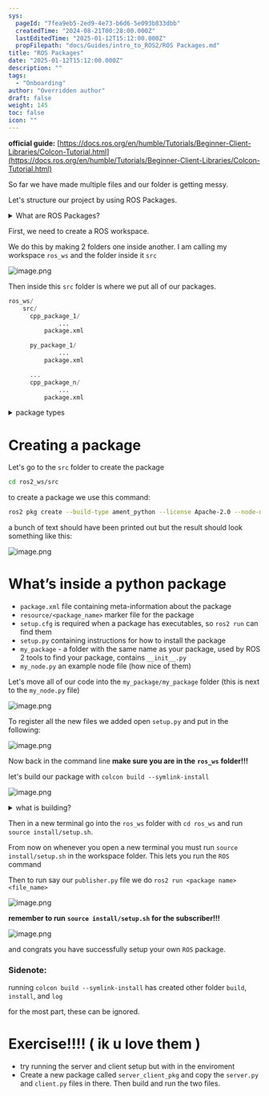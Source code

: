 ```yaml
---
sys:
  pageId: "7fea9eb5-2ed9-4e73-b6d6-5e093b833dbb"
  createdTime: "2024-08-21T00:28:00.000Z"
  lastEditedTime: "2025-01-12T15:12:00.000Z"
  propFilepath: "docs/Guides/intro_to_ROS2/ROS Packages.md"
title: "ROS Packages"
date: "2025-01-12T15:12:00.000Z"
description: ""
tags:
  - "Onboarding"
author: "Overridden author"
draft: false
weight: 145
toc: false
icon: ""
---
```


**official guide:** [https://docs.ros.org/en/humble/Tutorials/Beginner-Client-Libraries/Colcon-Tutorial.html](https://docs.ros.org/en/humble/Tutorials/Beginner-Client-Libraries/Colcon-Tutorial.html)

So far we have made multiple files and our folder is getting messy.

Let's structure our project by using ROS Packages.

<details>

<summary>What are ROS Packages?</summary>

ROS Packages are, as the name implies, packages of code that are highly sharable between ROS developers.

They consist of a folder, `package.xml` file, and source code

```python
      cpp_package_1/
		      ... imagine much code files here ..
          package.xml
```

</details>

First, we need to create a ROS workspace.

We do this by making 2 folders one inside another. I am calling my workspace `ros_ws` and the folder inside it `src`

![image.png](https://prod-files-secure.s3.us-west-2.amazonaws.com/d518164a-d88e-44d1-a4ee-3adb3bd8bce0/70706947-fd18-4537-a67b-e12946812d31/image.png?X-Amz-Algorithm=AWS4-HMAC-SHA256&X-Amz-Content-Sha256=UNSIGNED-PAYLOAD&X-Amz-Credential=ASIAZI2LB4664ZZA3XO2%2F20250518%2Fus-west-2%2Fs3%2Faws4_request&X-Amz-Date=20250518T121409Z&X-Amz-Expires=3600&X-Amz-Security-Token=IQoJb3JpZ2luX2VjELf%2F%2F%2F%2F%2F%2F%2F%2F%2F%2FwEaCXVzLXdlc3QtMiJIMEYCIQCcw%2FG3z%2FX4zAEr98rcLT2SgXeIQ%2FsrorQZsc67PxxslAIhAM1roIrY5owkuRq8K7%2B4nyCoh0tkgtCaV9QT4RBb3lgVKv8DCG8QABoMNjM3NDIzMTgzODA1Igy8R6RZyPmEdw9W5Icq3AOlnkf4KUtfUHU2H8TneejPQ%2BrZGmFvMcn%2FatktBy9S4GLVEIRyzmJ6DPuJIO6f786CvBrhvACsqw6VujGvpz2huB2eUyKVAJrIMKxQ5S3oThJkJIrg7jI%2B3B2qgxwaVEadCSL4Afax%2BIoRyJXbajz%2BQ%2BQyIp1nIwOIb3midddctJRSntqpgdoF023gAaY862mfObOiUebLRPcsFk31nolxfGoQk9L4FhUvKxIC82TylkMOrWPoMphcMi%2F3WnJ8jcbf7m3tW7ocW8NpRlJrZ%2BrFJLjHdEW0jULDgs2hY%2FJP2as8VqmIelHgekihfKDB4xICt6MihqyK1yDq5OrB22ae%2FlS7VUxKvla38C2hg3%2Fjj14%2B%2FD3FMVwD1QRDq9BK9dOVe2E2aoVOFFzcQI8MY98mzdihOkO0KSsXP%2Fuidbsz5SQk2xIrppVvsWGeL5DMMaqi2IcrZjclxQHMRJw7xtZDVjw6CkM9ssAonbPKs7SEpWEwgeFvcnqxTjAmegO9rEY6HvXEEb94Y0dYDMVjE5Yc3e24yOZYr2YbbYR3MmF8Xj98FOS0UyQ5CdulPcqFkkA5nIpwHqiywcC%2B2NQuqbxSwa8TvsuOqWQPjFZFFZ5erss%2FXK5pGj0WLIZteDDl%2BKXBBjqkAVSwAbZrbUjARduC5ydrKawU2MhvyO7h3fJ5HJts72dITXo%2BXc%2FEZVDMsvhFkSF9Ewo9wxqRdZ57HIuXDFxgfEiZkLHs2gtC9Cv9rQYiBZtpBEsUEvSNhoFofk9mWPaSE3AepSkaSfUU8bPhAIqM%2BxPLqE3nIF5swWzZ2ytuIz2%2BWiPcgdEeAVvX2tkn7efOO%2BuNC7EcNAwZSHMlDK%2Fr2BdJc1u5&X-Amz-Signature=84d69b492a3fe4658739d85e15f79fd75cf8899fc6b03d906adbd439a6feb05b&X-Amz-SignedHeaders=host&x-id=GetObject)

Then inside this `src` folder is where we put all of our packages.

```python
ros_ws/
    src/
      cpp_package_1/
		      ...
          package.xml

      py_package_1/
		      ...
          package.xml

      ...
      cpp_package_n/
		      ...
          package.xml

```

<details>

<summary>package types</summary>

packages can be either `C++` or python.

the intern file structure is different for each but for this guide we will stick to creating python packages

</details>

# Creating a package

Let's go to the `src` folder to create the package

```bash
cd ros2_ws/src
```

to create a package we use this command:

```bash
ros2 pkg create --build-type ament_python --license Apache-2.0 --node-name my_node my_package
```

a bunch of text should have been printed out but the result should look something like this:

![image.png](https://prod-files-secure.s3.us-west-2.amazonaws.com/d518164a-d88e-44d1-a4ee-3adb3bd8bce0/e6cf1e3f-8512-4a3e-b131-079f800bf3e8/image.png?X-Amz-Algorithm=AWS4-HMAC-SHA256&X-Amz-Content-Sha256=UNSIGNED-PAYLOAD&X-Amz-Credential=ASIAZI2LB4664ZZA3XO2%2F20250518%2Fus-west-2%2Fs3%2Faws4_request&X-Amz-Date=20250518T121409Z&X-Amz-Expires=3600&X-Amz-Security-Token=IQoJb3JpZ2luX2VjELf%2F%2F%2F%2F%2F%2F%2F%2F%2F%2FwEaCXVzLXdlc3QtMiJIMEYCIQCcw%2FG3z%2FX4zAEr98rcLT2SgXeIQ%2FsrorQZsc67PxxslAIhAM1roIrY5owkuRq8K7%2B4nyCoh0tkgtCaV9QT4RBb3lgVKv8DCG8QABoMNjM3NDIzMTgzODA1Igy8R6RZyPmEdw9W5Icq3AOlnkf4KUtfUHU2H8TneejPQ%2BrZGmFvMcn%2FatktBy9S4GLVEIRyzmJ6DPuJIO6f786CvBrhvACsqw6VujGvpz2huB2eUyKVAJrIMKxQ5S3oThJkJIrg7jI%2B3B2qgxwaVEadCSL4Afax%2BIoRyJXbajz%2BQ%2BQyIp1nIwOIb3midddctJRSntqpgdoF023gAaY862mfObOiUebLRPcsFk31nolxfGoQk9L4FhUvKxIC82TylkMOrWPoMphcMi%2F3WnJ8jcbf7m3tW7ocW8NpRlJrZ%2BrFJLjHdEW0jULDgs2hY%2FJP2as8VqmIelHgekihfKDB4xICt6MihqyK1yDq5OrB22ae%2FlS7VUxKvla38C2hg3%2Fjj14%2B%2FD3FMVwD1QRDq9BK9dOVe2E2aoVOFFzcQI8MY98mzdihOkO0KSsXP%2Fuidbsz5SQk2xIrppVvsWGeL5DMMaqi2IcrZjclxQHMRJw7xtZDVjw6CkM9ssAonbPKs7SEpWEwgeFvcnqxTjAmegO9rEY6HvXEEb94Y0dYDMVjE5Yc3e24yOZYr2YbbYR3MmF8Xj98FOS0UyQ5CdulPcqFkkA5nIpwHqiywcC%2B2NQuqbxSwa8TvsuOqWQPjFZFFZ5erss%2FXK5pGj0WLIZteDDl%2BKXBBjqkAVSwAbZrbUjARduC5ydrKawU2MhvyO7h3fJ5HJts72dITXo%2BXc%2FEZVDMsvhFkSF9Ewo9wxqRdZ57HIuXDFxgfEiZkLHs2gtC9Cv9rQYiBZtpBEsUEvSNhoFofk9mWPaSE3AepSkaSfUU8bPhAIqM%2BxPLqE3nIF5swWzZ2ytuIz2%2BWiPcgdEeAVvX2tkn7efOO%2BuNC7EcNAwZSHMlDK%2Fr2BdJc1u5&X-Amz-Signature=9f72d28959ab0a41fccdd905e1d5c16f3d5b51e99c6872fcb6cbd6c30574aec1&X-Amz-SignedHeaders=host&x-id=GetObject)

# What’s inside a python package

- `package.xml` file containing meta-information about the package
- `resource/<package_name>` marker file for the package
- `setup.cfg` is required when a package has executables, so `ros2 run` can find them
- `setup.py` containing instructions for how to install the package
- `my_package` - a folder with the same name as your package, used by ROS 2 tools to find your package, contains `__init__.py`
- `my_node.py` an example node file (how nice of them)

Let's move all of our code into the `my_package/my_package` folder (this is next to the `my_node.py` file)

![image.png](https://prod-files-secure.s3.us-west-2.amazonaws.com/d518164a-d88e-44d1-a4ee-3adb3bd8bce0/9ce58f11-0da9-4d3e-b86d-506a9685d378/image.png?X-Amz-Algorithm=AWS4-HMAC-SHA256&X-Amz-Content-Sha256=UNSIGNED-PAYLOAD&X-Amz-Credential=ASIAZI2LB4664ZZA3XO2%2F20250518%2Fus-west-2%2Fs3%2Faws4_request&X-Amz-Date=20250518T121409Z&X-Amz-Expires=3600&X-Amz-Security-Token=IQoJb3JpZ2luX2VjELf%2F%2F%2F%2F%2F%2F%2F%2F%2F%2FwEaCXVzLXdlc3QtMiJIMEYCIQCcw%2FG3z%2FX4zAEr98rcLT2SgXeIQ%2FsrorQZsc67PxxslAIhAM1roIrY5owkuRq8K7%2B4nyCoh0tkgtCaV9QT4RBb3lgVKv8DCG8QABoMNjM3NDIzMTgzODA1Igy8R6RZyPmEdw9W5Icq3AOlnkf4KUtfUHU2H8TneejPQ%2BrZGmFvMcn%2FatktBy9S4GLVEIRyzmJ6DPuJIO6f786CvBrhvACsqw6VujGvpz2huB2eUyKVAJrIMKxQ5S3oThJkJIrg7jI%2B3B2qgxwaVEadCSL4Afax%2BIoRyJXbajz%2BQ%2BQyIp1nIwOIb3midddctJRSntqpgdoF023gAaY862mfObOiUebLRPcsFk31nolxfGoQk9L4FhUvKxIC82TylkMOrWPoMphcMi%2F3WnJ8jcbf7m3tW7ocW8NpRlJrZ%2BrFJLjHdEW0jULDgs2hY%2FJP2as8VqmIelHgekihfKDB4xICt6MihqyK1yDq5OrB22ae%2FlS7VUxKvla38C2hg3%2Fjj14%2B%2FD3FMVwD1QRDq9BK9dOVe2E2aoVOFFzcQI8MY98mzdihOkO0KSsXP%2Fuidbsz5SQk2xIrppVvsWGeL5DMMaqi2IcrZjclxQHMRJw7xtZDVjw6CkM9ssAonbPKs7SEpWEwgeFvcnqxTjAmegO9rEY6HvXEEb94Y0dYDMVjE5Yc3e24yOZYr2YbbYR3MmF8Xj98FOS0UyQ5CdulPcqFkkA5nIpwHqiywcC%2B2NQuqbxSwa8TvsuOqWQPjFZFFZ5erss%2FXK5pGj0WLIZteDDl%2BKXBBjqkAVSwAbZrbUjARduC5ydrKawU2MhvyO7h3fJ5HJts72dITXo%2BXc%2FEZVDMsvhFkSF9Ewo9wxqRdZ57HIuXDFxgfEiZkLHs2gtC9Cv9rQYiBZtpBEsUEvSNhoFofk9mWPaSE3AepSkaSfUU8bPhAIqM%2BxPLqE3nIF5swWzZ2ytuIz2%2BWiPcgdEeAVvX2tkn7efOO%2BuNC7EcNAwZSHMlDK%2Fr2BdJc1u5&X-Amz-Signature=0af01fe0068e0ece6cc4e511bd3f1c2ebd0ea0e1548e9725e80e9b7a06632202&X-Amz-SignedHeaders=host&x-id=GetObject)

To register all the new files we added open `setup.py` and put in the following:

![image.png](https://prod-files-secure.s3.us-west-2.amazonaws.com/d518164a-d88e-44d1-a4ee-3adb3bd8bce0/1cd7c262-4cae-4496-9d75-c178537d24a2/image.png?X-Amz-Algorithm=AWS4-HMAC-SHA256&X-Amz-Content-Sha256=UNSIGNED-PAYLOAD&X-Amz-Credential=ASIAZI2LB4664ZZA3XO2%2F20250518%2Fus-west-2%2Fs3%2Faws4_request&X-Amz-Date=20250518T121409Z&X-Amz-Expires=3600&X-Amz-Security-Token=IQoJb3JpZ2luX2VjELf%2F%2F%2F%2F%2F%2F%2F%2F%2F%2FwEaCXVzLXdlc3QtMiJIMEYCIQCcw%2FG3z%2FX4zAEr98rcLT2SgXeIQ%2FsrorQZsc67PxxslAIhAM1roIrY5owkuRq8K7%2B4nyCoh0tkgtCaV9QT4RBb3lgVKv8DCG8QABoMNjM3NDIzMTgzODA1Igy8R6RZyPmEdw9W5Icq3AOlnkf4KUtfUHU2H8TneejPQ%2BrZGmFvMcn%2FatktBy9S4GLVEIRyzmJ6DPuJIO6f786CvBrhvACsqw6VujGvpz2huB2eUyKVAJrIMKxQ5S3oThJkJIrg7jI%2B3B2qgxwaVEadCSL4Afax%2BIoRyJXbajz%2BQ%2BQyIp1nIwOIb3midddctJRSntqpgdoF023gAaY862mfObOiUebLRPcsFk31nolxfGoQk9L4FhUvKxIC82TylkMOrWPoMphcMi%2F3WnJ8jcbf7m3tW7ocW8NpRlJrZ%2BrFJLjHdEW0jULDgs2hY%2FJP2as8VqmIelHgekihfKDB4xICt6MihqyK1yDq5OrB22ae%2FlS7VUxKvla38C2hg3%2Fjj14%2B%2FD3FMVwD1QRDq9BK9dOVe2E2aoVOFFzcQI8MY98mzdihOkO0KSsXP%2Fuidbsz5SQk2xIrppVvsWGeL5DMMaqi2IcrZjclxQHMRJw7xtZDVjw6CkM9ssAonbPKs7SEpWEwgeFvcnqxTjAmegO9rEY6HvXEEb94Y0dYDMVjE5Yc3e24yOZYr2YbbYR3MmF8Xj98FOS0UyQ5CdulPcqFkkA5nIpwHqiywcC%2B2NQuqbxSwa8TvsuOqWQPjFZFFZ5erss%2FXK5pGj0WLIZteDDl%2BKXBBjqkAVSwAbZrbUjARduC5ydrKawU2MhvyO7h3fJ5HJts72dITXo%2BXc%2FEZVDMsvhFkSF9Ewo9wxqRdZ57HIuXDFxgfEiZkLHs2gtC9Cv9rQYiBZtpBEsUEvSNhoFofk9mWPaSE3AepSkaSfUU8bPhAIqM%2BxPLqE3nIF5swWzZ2ytuIz2%2BWiPcgdEeAVvX2tkn7efOO%2BuNC7EcNAwZSHMlDK%2Fr2BdJc1u5&X-Amz-Signature=6b5921e07aaa62637530629a933634584710dcaef762c7b6f6c51ca2419f9d32&X-Amz-SignedHeaders=host&x-id=GetObject)

Now back in the command line **make sure you are in the** **`ros_ws`** **folder!!!**

let's build our package with `colcon build --symlink-install`

![image.png](https://prod-files-secure.s3.us-west-2.amazonaws.com/d518164a-d88e-44d1-a4ee-3adb3bd8bce0/2f2a0d27-b173-48fd-b189-5f5c0ce65619/image.png?X-Amz-Algorithm=AWS4-HMAC-SHA256&X-Amz-Content-Sha256=UNSIGNED-PAYLOAD&X-Amz-Credential=ASIAZI2LB4664ZZA3XO2%2F20250518%2Fus-west-2%2Fs3%2Faws4_request&X-Amz-Date=20250518T121409Z&X-Amz-Expires=3600&X-Amz-Security-Token=IQoJb3JpZ2luX2VjELf%2F%2F%2F%2F%2F%2F%2F%2F%2F%2FwEaCXVzLXdlc3QtMiJIMEYCIQCcw%2FG3z%2FX4zAEr98rcLT2SgXeIQ%2FsrorQZsc67PxxslAIhAM1roIrY5owkuRq8K7%2B4nyCoh0tkgtCaV9QT4RBb3lgVKv8DCG8QABoMNjM3NDIzMTgzODA1Igy8R6RZyPmEdw9W5Icq3AOlnkf4KUtfUHU2H8TneejPQ%2BrZGmFvMcn%2FatktBy9S4GLVEIRyzmJ6DPuJIO6f786CvBrhvACsqw6VujGvpz2huB2eUyKVAJrIMKxQ5S3oThJkJIrg7jI%2B3B2qgxwaVEadCSL4Afax%2BIoRyJXbajz%2BQ%2BQyIp1nIwOIb3midddctJRSntqpgdoF023gAaY862mfObOiUebLRPcsFk31nolxfGoQk9L4FhUvKxIC82TylkMOrWPoMphcMi%2F3WnJ8jcbf7m3tW7ocW8NpRlJrZ%2BrFJLjHdEW0jULDgs2hY%2FJP2as8VqmIelHgekihfKDB4xICt6MihqyK1yDq5OrB22ae%2FlS7VUxKvla38C2hg3%2Fjj14%2B%2FD3FMVwD1QRDq9BK9dOVe2E2aoVOFFzcQI8MY98mzdihOkO0KSsXP%2Fuidbsz5SQk2xIrppVvsWGeL5DMMaqi2IcrZjclxQHMRJw7xtZDVjw6CkM9ssAonbPKs7SEpWEwgeFvcnqxTjAmegO9rEY6HvXEEb94Y0dYDMVjE5Yc3e24yOZYr2YbbYR3MmF8Xj98FOS0UyQ5CdulPcqFkkA5nIpwHqiywcC%2B2NQuqbxSwa8TvsuOqWQPjFZFFZ5erss%2FXK5pGj0WLIZteDDl%2BKXBBjqkAVSwAbZrbUjARduC5ydrKawU2MhvyO7h3fJ5HJts72dITXo%2BXc%2FEZVDMsvhFkSF9Ewo9wxqRdZ57HIuXDFxgfEiZkLHs2gtC9Cv9rQYiBZtpBEsUEvSNhoFofk9mWPaSE3AepSkaSfUU8bPhAIqM%2BxPLqE3nIF5swWzZ2ytuIz2%2BWiPcgdEeAVvX2tkn7efOO%2BuNC7EcNAwZSHMlDK%2Fr2BdJc1u5&X-Amz-Signature=3180b36a43b006c1983f716b1165c517ef4279d2f662dee2cf47152ec38ec972&X-Amz-SignedHeaders=host&x-id=GetObject)

<details>

<summary>what is building?</summary>

if you are a CS major at Rose-Hulman you will learn the answer to this in CSSE132

but TLDR; is it combines all the code files into one program that can be run easily 

</details>

Then in a new terminal go into the `ros_ws` folder with `cd ros_ws` and run `source install/setup.sh`. 

From now on whenever you open a new terminal you must run `source install/setup.sh` in the workspace folder. This lets you run the `ROS` command

Then to run say our `publisher.py` file we do `ros2 run <package name> <file_name>`

![image.png](https://prod-files-secure.s3.us-west-2.amazonaws.com/d518164a-d88e-44d1-a4ee-3adb3bd8bce0/4f4b1219-3a44-4632-aa0a-ce3471699f59/image.png?X-Amz-Algorithm=AWS4-HMAC-SHA256&X-Amz-Content-Sha256=UNSIGNED-PAYLOAD&X-Amz-Credential=ASIAZI2LB4664ZZA3XO2%2F20250518%2Fus-west-2%2Fs3%2Faws4_request&X-Amz-Date=20250518T121409Z&X-Amz-Expires=3600&X-Amz-Security-Token=IQoJb3JpZ2luX2VjELf%2F%2F%2F%2F%2F%2F%2F%2F%2F%2FwEaCXVzLXdlc3QtMiJIMEYCIQCcw%2FG3z%2FX4zAEr98rcLT2SgXeIQ%2FsrorQZsc67PxxslAIhAM1roIrY5owkuRq8K7%2B4nyCoh0tkgtCaV9QT4RBb3lgVKv8DCG8QABoMNjM3NDIzMTgzODA1Igy8R6RZyPmEdw9W5Icq3AOlnkf4KUtfUHU2H8TneejPQ%2BrZGmFvMcn%2FatktBy9S4GLVEIRyzmJ6DPuJIO6f786CvBrhvACsqw6VujGvpz2huB2eUyKVAJrIMKxQ5S3oThJkJIrg7jI%2B3B2qgxwaVEadCSL4Afax%2BIoRyJXbajz%2BQ%2BQyIp1nIwOIb3midddctJRSntqpgdoF023gAaY862mfObOiUebLRPcsFk31nolxfGoQk9L4FhUvKxIC82TylkMOrWPoMphcMi%2F3WnJ8jcbf7m3tW7ocW8NpRlJrZ%2BrFJLjHdEW0jULDgs2hY%2FJP2as8VqmIelHgekihfKDB4xICt6MihqyK1yDq5OrB22ae%2FlS7VUxKvla38C2hg3%2Fjj14%2B%2FD3FMVwD1QRDq9BK9dOVe2E2aoVOFFzcQI8MY98mzdihOkO0KSsXP%2Fuidbsz5SQk2xIrppVvsWGeL5DMMaqi2IcrZjclxQHMRJw7xtZDVjw6CkM9ssAonbPKs7SEpWEwgeFvcnqxTjAmegO9rEY6HvXEEb94Y0dYDMVjE5Yc3e24yOZYr2YbbYR3MmF8Xj98FOS0UyQ5CdulPcqFkkA5nIpwHqiywcC%2B2NQuqbxSwa8TvsuOqWQPjFZFFZ5erss%2FXK5pGj0WLIZteDDl%2BKXBBjqkAVSwAbZrbUjARduC5ydrKawU2MhvyO7h3fJ5HJts72dITXo%2BXc%2FEZVDMsvhFkSF9Ewo9wxqRdZ57HIuXDFxgfEiZkLHs2gtC9Cv9rQYiBZtpBEsUEvSNhoFofk9mWPaSE3AepSkaSfUU8bPhAIqM%2BxPLqE3nIF5swWzZ2ytuIz2%2BWiPcgdEeAVvX2tkn7efOO%2BuNC7EcNAwZSHMlDK%2Fr2BdJc1u5&X-Amz-Signature=e6441a9b572d3cc831a100b5cca45df750d2ee31d83cd20d95f36450aadf6dfb&X-Amz-SignedHeaders=host&x-id=GetObject)

**remember to run** **`source install/setup.sh`** **for the subscriber!!!**

![image.png](https://prod-files-secure.s3.us-west-2.amazonaws.com/d518164a-d88e-44d1-a4ee-3adb3bd8bce0/02121119-dad4-49ec-8356-c956108b4243/image.png?X-Amz-Algorithm=AWS4-HMAC-SHA256&X-Amz-Content-Sha256=UNSIGNED-PAYLOAD&X-Amz-Credential=ASIAZI2LB4664ZZA3XO2%2F20250518%2Fus-west-2%2Fs3%2Faws4_request&X-Amz-Date=20250518T121409Z&X-Amz-Expires=3600&X-Amz-Security-Token=IQoJb3JpZ2luX2VjELf%2F%2F%2F%2F%2F%2F%2F%2F%2F%2FwEaCXVzLXdlc3QtMiJIMEYCIQCcw%2FG3z%2FX4zAEr98rcLT2SgXeIQ%2FsrorQZsc67PxxslAIhAM1roIrY5owkuRq8K7%2B4nyCoh0tkgtCaV9QT4RBb3lgVKv8DCG8QABoMNjM3NDIzMTgzODA1Igy8R6RZyPmEdw9W5Icq3AOlnkf4KUtfUHU2H8TneejPQ%2BrZGmFvMcn%2FatktBy9S4GLVEIRyzmJ6DPuJIO6f786CvBrhvACsqw6VujGvpz2huB2eUyKVAJrIMKxQ5S3oThJkJIrg7jI%2B3B2qgxwaVEadCSL4Afax%2BIoRyJXbajz%2BQ%2BQyIp1nIwOIb3midddctJRSntqpgdoF023gAaY862mfObOiUebLRPcsFk31nolxfGoQk9L4FhUvKxIC82TylkMOrWPoMphcMi%2F3WnJ8jcbf7m3tW7ocW8NpRlJrZ%2BrFJLjHdEW0jULDgs2hY%2FJP2as8VqmIelHgekihfKDB4xICt6MihqyK1yDq5OrB22ae%2FlS7VUxKvla38C2hg3%2Fjj14%2B%2FD3FMVwD1QRDq9BK9dOVe2E2aoVOFFzcQI8MY98mzdihOkO0KSsXP%2Fuidbsz5SQk2xIrppVvsWGeL5DMMaqi2IcrZjclxQHMRJw7xtZDVjw6CkM9ssAonbPKs7SEpWEwgeFvcnqxTjAmegO9rEY6HvXEEb94Y0dYDMVjE5Yc3e24yOZYr2YbbYR3MmF8Xj98FOS0UyQ5CdulPcqFkkA5nIpwHqiywcC%2B2NQuqbxSwa8TvsuOqWQPjFZFFZ5erss%2FXK5pGj0WLIZteDDl%2BKXBBjqkAVSwAbZrbUjARduC5ydrKawU2MhvyO7h3fJ5HJts72dITXo%2BXc%2FEZVDMsvhFkSF9Ewo9wxqRdZ57HIuXDFxgfEiZkLHs2gtC9Cv9rQYiBZtpBEsUEvSNhoFofk9mWPaSE3AepSkaSfUU8bPhAIqM%2BxPLqE3nIF5swWzZ2ytuIz2%2BWiPcgdEeAVvX2tkn7efOO%2BuNC7EcNAwZSHMlDK%2Fr2BdJc1u5&X-Amz-Signature=0890b3ac6efd19038b064c6532fa3ce1dde2c930868ee4f37c8c4d5b002ccff4&X-Amz-SignedHeaders=host&x-id=GetObject)

and congrats you have successfully setup your own `ROS` package.

### Sidenote:

running `colcon build --symlink-install` has created other folder `build`, `install`, and `log`

for the most part, these can be ignored.

# Exercise!!!! ( ik u love them )

- try running the server and client setup but with in the enviroment
- Create a new package called `server_client_pkg` and copy the `server.py` and `client.py` files in there. Then build and run the two files.
